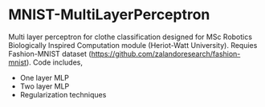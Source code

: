 # MNIST-MultiLayerPerceptron
Multi layer perceptron for clothe classification designed for MSc Robotics Biologically Inspired Computation module (Heriot-Watt University). Requies Fashion-MNIST dataset (https://github.com/zalandoresearch/fashion-mnist). Code includes,

- One layer MLP
- Two layer MLP
- Regularization techniques
